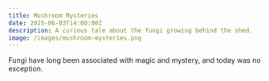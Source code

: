 ```yaml
---
title: Mushroom Mysteries
date: 2025-06-03T14:00:00Z
description: A curious tale about the fungi growing behind the shed.
image: /images/mushroom-mysteries.png
---
```


Fungi have long been associated with magic and mystery, and today was no exception.
